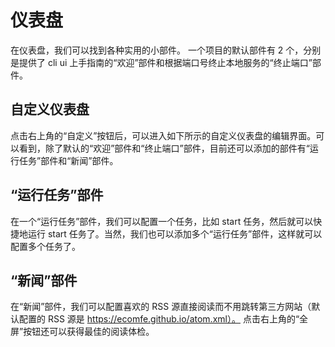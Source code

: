 # 仪表盘
在仪表盘，我们可以找到各种实用的小部件。
一个项目的默认部件有 2 个，分别是提供了 cli ui 上手指南的“欢迎”部件和根据端口号终止本地服务的“终止端口”部件。

## 自定义仪表盘
点击右上角的“自定义”按钮后，可以进入如下所示的自定义仪表盘的编辑界面。可以看到，除了默认的“欢迎”部件和“终止端口”部件，目前还可以添加的部件有“运行任务”部件和“新闻”部件。

## “运行任务”部件
在一个“运行任务”部件，我们可以配置一个任务，比如 start 任务，然后就可以快捷地运行 start 任务了。当然，我们也可以添加多个“运行任务”部件，这样就可以配置多个任务了。

## “新闻”部件
在“新闻”部件，我们可以配置喜欢的 RSS 源直接阅读而不用跳转第三方网站（默认配置的 RSS 源是 https://ecomfe.github.io/atom.xml）。
点击右上角的“全屏”按钮还可以获得最佳的阅读体检。